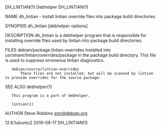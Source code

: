 DH_LINTIAN(1)                                                                                     Debhelper                                                                                     DH_LINTIAN(1)

NAME
       dh_lintian - install lintian override files into package build directories

SYNOPSIS
       dh_lintian [debhelper options]

DESCRIPTION
       dh_lintian is a debhelper program that is responsible for installing override files used by lintian into package build directories.

FILES
       debian/package.lintian-overrides
           Installed into usr/share/lintian/overrides/package in the package build directory. This file is used to suppress erroneous lintian diagnostics.

       debian/source/lintian-overrides
           These files are not installed, but will be scanned by lintian to provide overrides for the source package.

SEE ALSO
       debhelper(1)

       This program is a part of debhelper.

       lintian(1)

AUTHOR
       Steve Robbins <smr@debian.org>

12.6.1ubuntu2                                                                                     2019-09-17                                                                                    DH_LINTIAN(1)
